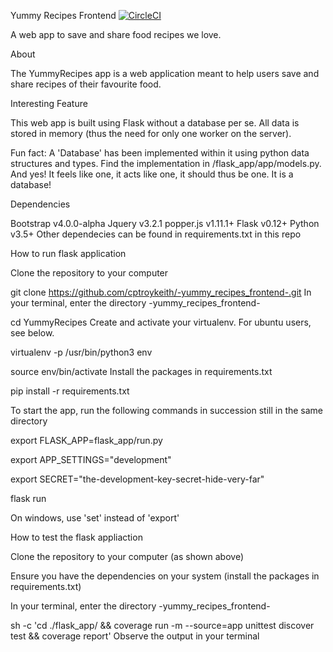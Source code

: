 Yummy Recipes Frontend
[![CircleCI](https://dl.circleci.com/status-badge/img/gh/cptroykeith/-yummy_recipes_frontend-/tree/main.svg?style=svg)](https://dl.circleci.com/status-badge/redirect/gh/cptroykeith/-yummy_recipes_frontend-/tree/main)

A web app to save and share food recipes we love.

About

The YummyRecipes app is a web application meant to help users save and share recipes of their favourite food.

Interesting Feature

This web app is built using Flask without a database per se. All data is stored in memory (thus the need for only one worker on the server).

Fun fact: A 'Database' has been implemented within it using python data structures and types. Find the implementation in /flask_app/app/models.py. And yes! It feels like one, it acts like one, it should thus be one. It is a database!

Dependencies

Bootstrap v4.0.0-alpha
Jquery v3.2.1
popper.js v1.11.1+
Flask v0.12+
Python v3.5+
Other dependecies can be found in requirements.txt in this repo


How to run flask application

Clone the repository to your computer

git clone https://github.com/cptroykeith/-yummy_recipes_frontend-.git
In your terminal, enter the directory -yummy_recipes_frontend-

cd YummyRecipes
Create and activate your virtualenv. For ubuntu users, see below.

virtualenv -p /usr/bin/python3 env

source env/bin/activate
Install the packages in requirements.txt

pip install -r requirements.txt

To start the app, run the following commands in succession still in the same directory

export FLASK_APP=flask_app/run.py

export APP_SETTINGS="development"

export SECRET="the-development-key-secret-hide-very-far"

flask run 

On windows, use 'set' instead of 'export'

How to test the flask appliaction

Clone the repository to your computer (as shown above)

Ensure you have the dependencies on your system (install the packages in requirements.txt)

In your terminal, enter the directory -yummy_recipes_frontend-

sh -c 'cd ./flask_app/ && coverage run -m --source=app unittest discover test && coverage report'
Observe the output in your terminal